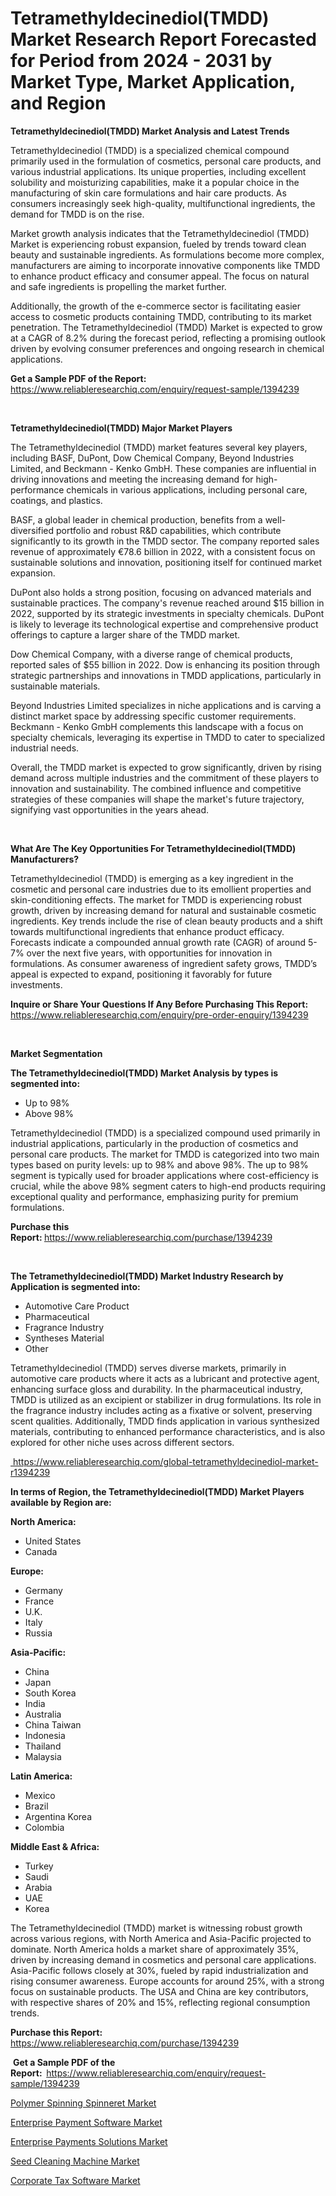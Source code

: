<p><h1>Tetramethyldecinediol(TMDD) Market Research Report Forecasted for Period from 2024 -  2031 by Market Type, Market Application, and Region</h1></p><p><strong>Tetramethyldecinediol(TMDD) Market Analysis and Latest Trends</strong></p>
<p><p>Tetramethyldecinediol (TMDD) is a specialized chemical compound primarily used in the formulation of cosmetics, personal care products, and various industrial applications. Its unique properties, including excellent solubility and moisturizing capabilities, make it a popular choice in the manufacturing of skin care formulations and hair care products. As consumers increasingly seek high-quality, multifunctional ingredients, the demand for TMDD is on the rise.</p><p>Market growth analysis indicates that the Tetramethyldecinediol (TMDD) Market is experiencing robust expansion, fueled by trends toward clean beauty and sustainable ingredients. As formulations become more complex, manufacturers are aiming to incorporate innovative components like TMDD to enhance product efficacy and consumer appeal. The focus on natural and safe ingredients is propelling the market further.</p><p>Additionally, the growth of the e-commerce sector is facilitating easier access to cosmetic products containing TMDD, contributing to its market penetration. The Tetramethyldecinediol (TMDD) Market is expected to grow at a CAGR of 8.2% during the forecast period, reflecting a promising outlook driven by evolving consumer preferences and ongoing research in chemical applications.</p></p>
<p><strong>Get a Sample PDF of the Report:&nbsp;</strong> <a href="https://www.reliableresearchiq.com/enquiry/request-sample/1394239?utm_campaign=1144&utm_medium=2&utm_source=Github&utm_content=ia&utm_term=05122024&utm_id=tetramethyldecinedioltmdd">https://www.reliableresearchiq.com/enquiry/request-sample/1394239</a></p>
<p>&nbsp;</p>
<p><strong>Tetramethyldecinediol(TMDD) Major Market Players</strong></p>
<p><p>The Tetramethyldecinediol (TMDD) market features several key players, including BASF, DuPont, Dow Chemical Company, Beyond Industries Limited, and Beckmann - Kenko GmbH. These companies are influential in driving innovations and meeting the increasing demand for high-performance chemicals in various applications, including personal care, coatings, and plastics.</p><p>BASF, a global leader in chemical production, benefits from a well-diversified portfolio and robust R&D capabilities, which contribute significantly to its growth in the TMDD sector. The company reported sales revenue of approximately €78.6 billion in 2022, with a consistent focus on sustainable solutions and innovation, positioning itself for continued market expansion.</p><p>DuPont also holds a strong position, focusing on advanced materials and sustainable practices. The company's revenue reached around $15 billion in 2022, supported by its strategic investments in specialty chemicals. DuPont is likely to leverage its technological expertise and comprehensive product offerings to capture a larger share of the TMDD market.</p><p>Dow Chemical Company, with a diverse range of chemical products, reported sales of $55 billion in 2022. Dow is enhancing its position through strategic partnerships and innovations in TMDD applications, particularly in sustainable materials.</p><p>Beyond Industries Limited specializes in niche applications and is carving a distinct market space by addressing specific customer requirements. Beckmann - Kenko GmbH complements this landscape with a focus on specialty chemicals, leveraging its expertise in TMDD to cater to specialized industrial needs.</p><p>Overall, the TMDD market is expected to grow significantly, driven by rising demand across multiple industries and the commitment of these players to innovation and sustainability. The combined influence and competitive strategies of these companies will shape the market's future trajectory, signifying vast opportunities in the years ahead.</p></p>
<p>&nbsp;</p>
<p><strong>What Are The Key Opportunities For Tetramethyldecinediol(TMDD) Manufacturers?</strong></p>
<p><p>Tetramethyldecinediol (TMDD) is emerging as a key ingredient in the cosmetic and personal care industries due to its emollient properties and skin-conditioning effects. The market for TMDD is experiencing robust growth, driven by increasing demand for natural and sustainable cosmetic ingredients. Key trends include the rise of clean beauty products and a shift towards multifunctional ingredients that enhance product efficacy. Forecasts indicate a compounded annual growth rate (CAGR) of around 5-7% over the next five years, with opportunities for innovation in formulations. As consumer awareness of ingredient safety grows, TMDD’s appeal is expected to expand, positioning it favorably for future investments.</p></p>
<p><strong>Inquire or Share Your Questions If Any Before Purchasing This Report:</strong> <a href="https://www.reliableresearchiq.com/enquiry/pre-order-enquiry/1394239?utm_campaign=1144&utm_medium=2&utm_source=Github&utm_content=ia&utm_term=05122024&utm_id=tetramethyldecinedioltmdd">https://www.reliableresearchiq.com/enquiry/pre-order-enquiry/1394239</a></p>
<p>&nbsp;</p>
<p><strong>Market Segmentation</strong></p>
<p><strong>The Tetramethyldecinediol(TMDD) Market Analysis by types is segmented into:</strong></p>
<p><ul><li>Up to 98%</li><li>Above 98%</li></ul></p>
<p><p>Tetramethyldecinediol (TMDD) is a specialized compound used primarily in industrial applications, particularly in the production of cosmetics and personal care products. The market for TMDD is categorized into two main types based on purity levels: up to 98% and above 98%. The up to 98% segment is typically used for broader applications where cost-efficiency is crucial, while the above 98% segment caters to high-end products requiring exceptional quality and performance, emphasizing purity for premium formulations.</p></p>
<p><strong>Purchase this Report:&nbsp;</strong><a href="https://www.reliableresearchiq.com/purchase/1394239?utm_campaign=1144&utm_medium=2&utm_source=Github&utm_content=ia&utm_term=05122024&utm_id=tetramethyldecinedioltmdd">https://www.reliableresearchiq.com/purchase/1394239</a></p>
<p>&nbsp;</p>
<p><strong>The Tetramethyldecinediol(TMDD) Market Industry Research by Application is segmented into:</strong></p>
<p><ul><li>Automotive Care Product</li><li>Pharmaceutical</li><li>Fragrance Industry</li><li>Syntheses Material</li><li>Other</li></ul></p>
<p><p>Tetramethyldecinediol (TMDD) serves diverse markets, primarily in automotive care products where it acts as a lubricant and protective agent, enhancing surface gloss and durability. In the pharmaceutical industry, TMDD is utilized as an excipient or stabilizer in drug formulations. Its role in the fragrance industry includes acting as a fixative or solvent, preserving scent qualities. Additionally, TMDD finds application in various synthesized materials, contributing to enhanced performance characteristics, and is also explored for other niche uses across different sectors.</p></p>
<p><a href="https://www.reliableresearchiq.com/global-tetramethyldecinediol-market-r1394239?utm_campaign=1144&utm_medium=2&utm_source=Github&utm_content=ia&utm_term=05122024&utm_id=tetramethyldecinedioltmdd">&nbsp;https://www.reliableresearchiq.com/global-tetramethyldecinediol-market-r1394239</a></p>
<p><strong>In terms of Region, the Tetramethyldecinediol(TMDD) Market Players available by Region are:</strong></p>
<p>
    <p> <strong> North America: </strong>
        <ul>
            <li>United States</li>
            <li>Canada</li>
        </ul>
        </p> 
    <p> <strong> Europe: </strong>
        <ul>
            <li>Germany</li>
            <li>France</li>
            <li>U.K.</li>
            <li>Italy</li>
            <li>Russia</li>
        </ul>
        </p> 
    <p> <strong> Asia-Pacific: </strong>
        <ul>
            <li>China</li>
            <li>Japan</li>
            <li>South Korea</li>
            <li>India</li>
            <li>Australia</li>
            <li>China Taiwan</li>
            <li>Indonesia</li>
            <li>Thailand</li>
            <li>Malaysia</li>
        </ul>
        </p> 
    <p> <strong> Latin America: </strong>
        <ul>
            <li>Mexico</li>
            <li>Brazil</li>
            <li>Argentina Korea</li>
            <li>Colombia</li>
        </ul>
        </p> 
    <p> <strong> Middle East & Africa: </strong>
        <ul>
            <li>Turkey</li>
            <li>Saudi</li>
            <li>Arabia</li>
            <li>UAE</li>
            <li>Korea</li>
        </ul>
    </p>
    </p>
<p><p>The Tetramethyldecinediol (TMDD) market is witnessing robust growth across various regions, with North America and Asia-Pacific projected to dominate. North America holds a market share of approximately 35%, driven by increasing demand in cosmetics and personal care applications. Asia-Pacific follows closely at 30%, fueled by rapid industrialization and rising consumer awareness. Europe accounts for around 25%, with a strong focus on sustainable products. The USA and China are key contributors, with respective shares of 20% and 15%, reflecting regional consumption trends.</p></p>
<p><strong>Purchase this Report: </strong><a href="https://www.reliableresearchiq.com/purchase/1394239?utm_campaign=1144&utm_medium=2&utm_source=Github&utm_content=ia&utm_term=05122024&utm_id=tetramethyldecinedioltmdd">https://www.reliableresearchiq.com/purchase/1394239</a></p>
<p>&nbsp;<strong>Get a Sample PDF of the Report:&nbsp;&nbsp;</strong><a href="https://www.reliableresearchiq.com/enquiry/request-sample/1394239?utm_campaign=1144&utm_medium=2&utm_source=Github&utm_content=ia&utm_term=05122024&utm_id=tetramethyldecinedioltmdd">https://www.reliableresearchiq.com/enquiry/request-sample/1394239</a></p>
<p><strong></strong></p>
<p><p><a href="https://issuu.com/reportprime-2/docs/polymer-spinning-spinneret-market-size-2030.pptx?utm_campaign=1144&utm_medium=2&utm_source=Github&utm_content=ia&utm_term=05122024&utm_id=tetramethyldecinedioltmdd">Polymer Spinning Spinneret Market</a></p><p><a href="https://www.linkedin.com/pulse/enterprise-payment-software-market-analysis-report-competitive-kcbee?utm_campaign=1144&utm_medium=2&utm_source=Github&utm_content=ia&utm_term=05122024&utm_id=tetramethyldecinedioltmdd">Enterprise Payment Software Market</a></p><p><a href="https://www.linkedin.com/pulse/enterprise-payments-solutions-market-size-overview-growth-gl3be?utm_campaign=1144&utm_medium=2&utm_source=Github&utm_content=ia&utm_term=05122024&utm_id=tetramethyldecinedioltmdd">Enterprise Payments Solutions Market</a></p><p><a href="https://issuu.com/reportprime-2/docs/seed-cleaning-machine-market-size-2030.pptx?utm_campaign=1144&utm_medium=2&utm_source=Github&utm_content=ia&utm_term=05122024&utm_id=tetramethyldecinedioltmdd">Seed Cleaning Machine Market</a></p><p><a href="https://www.linkedin.com/pulse/whats-driving-corporate-tax-software-market-cagr-61-expected-ni1ue?utm_campaign=1144&utm_medium=2&utm_source=Github&utm_content=ia&utm_term=05122024&utm_id=tetramethyldecinedioltmdd">Corporate Tax Software Market</a></p></p>